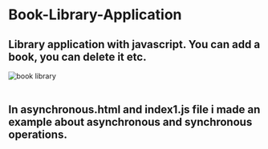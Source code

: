 # Book-Library-Application
## Library application with javascript. You can add a book, you can delete it etc.
![book library](https://user-images.githubusercontent.com/67821216/91844222-b91daf00-ec5f-11ea-9fed-8fafa8604dfb.gif)<br><br>

## In asynchronous.html and index1.js file i made an example about asynchronous and synchronous operations.
